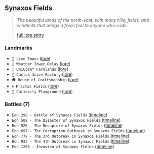 ## Synaxos Fields
> *The beautiful lands of the north-east, with many hills, fields, and windmills that brings a fresh feel to anyone who visits.*  
>  
> [full lore entry](<https://zeithalt.github.io//r/synaxos_fields.html>)

### Landmarks
- `🗼 Lime Tower` ([lore](<https://zeithalt.github.io//r/lime_tower.html>))
- `🎏 Weather Tower Relay` ([lore](<https://zeithalt.github.io//r/weather_tower_relay.html>))
- `🦄 UniCorn™️ Farmlands` ([lore](<https://zeithalt.github.io//r/unicorn_farmlands.html>))
- `🌵 Cactus Juice Factory` ([lore](<https://zeithalt.github.io//r/cactus_juice_factory.html>))
- `🛖 House of Craftsmanship` ([lore](<https://zeithalt.github.io//r/house_of_craftsmanship.html>))
- `🌀 Fractal Fields` ([lore](<https://zeithalt.github.io//r/fractal_fields.html>))
- `🛝 Curiosity Playground` ([lore](<https://zeithalt.github.io//r/curiosity_playground.html>))
### Battles (7)
- `Eon 298 - Battle of Synaxos Fields` ([timeline](<https://zeithalt.github.io//t/#eon0298>))
- `Eon 508 - The Disaster of Synaxos Fields` ([timeline](<https://zeithalt.github.io//t/#eon0508>))
- `Eon 526 - The Recapture of Synaxos Fields` ([timeline](<https://zeithalt.github.io//t/#eon0526>))
- `Eon 697 - The Corruption Outbreak in Synaxos Fields` ([timeline](<https://zeithalt.github.io//t/#eon0697>))
- `Eon 778 - The 3rd Outbreak in Synaxos Fields` ([timeline](<https://zeithalt.github.io//t/#eon0778>))
- `Eon 932 - The 4th Outbreak in Synaxos Fields` ([timeline](<https://zeithalt.github.io//t/#eon0932>))
- `Eon 1262 - Invasion of Synaxos Fields` ([timeline](<https://zeithalt.github.io//t/#eon1262>))
